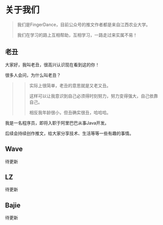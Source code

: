 # 关于我们

> 我们是FingerDance，目前公众号的推文作者都是来自江西农业大学。
>
> 我们在学习的路上互相帮助，互相学习，一路走过来实属不易！

## 老丑

大家好，我叫老丑，很高兴认识现在看到这的你！

很多人会问，为什么叫老丑？

> > 实际上很简单，老丑的意思就是又老又丑。
> >
> > 这样可以让我意识到自己必须得时刻努力，努力变得强大，自己依靠自己。
> >
> > 相反我年龄很小，但丑确实很丑，哈哈哈。

我是一名程序员，即将入职于阿里巴巴从事Java开发。

后续会持续创作推文，给大家分享技术、生活等等一些有趣的事情。



## Wave

待更新

## LZ

待更新

## Bajie

待更新